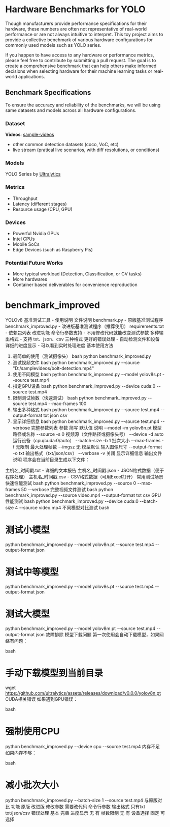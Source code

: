 # Hardware Benchmarks for YOLO

Though manufacturers provide performance specifications for their hardware, these numbers are often not representative of real-world performance or are not always intuitive to interpret. This toy project aims to provide a collective benchmark of various hardware configurations for commonly used models such as YOLO series.

If you happen to have access to any hardware or performance metrics, please feel free to contribute by submitting a pull request. The goal is to create a comprehensive benchmark that can help others make informed decisions when selecting hardware for their machine learning tasks or real-world applications.

## Benchmark Specifications

To ensure the accuracy and reliability of the benchmarks, we will be using same datasets and models across all hardware configurations. 

### Dataset

**Videos**: [sample-videos](https://github.com/intel-iot-devkit/sample-videos)
* other common detection datasets (coco, VoC, etc)
* live stream (pratical live scenarios, with diff resolutions, or conditions)

### Models

YOLO Series by [Ultralytics](https://github.com/ultralytics/ultralytics)

### Metrics

* Throughput
* Latency (different stages)
* Resource usage (CPU, GPU)

### Devices

* Powerful Nvidia GPUs
* Intel CPUs
* Mobile SoCs
* Edge Devices (such as Raspberry Pis)

### Potential Future Works

- More typical workload (Detection, Classification, or CV tasks)
- More hardwares
- Container based deliverables for convenience reproduction






# #####################################################################


# benchmark_improved #

YOLOv8 基准测试工具 - 使用说明
文件说明
benchmark.py - 原版基准测试程序
benchmark_improved.py - 改进版基准测试程序（推荐使用）
requirements.txt - 依赖包列表
改进功能
命令行参数支持 - 不用修改代码就能改变测试参数
多种输出格式 - 支持 txt、json、csv 三种格式
更好的错误处理 - 自动检测文件和设备
详细的进度显示 - 可以看到实时处理进度
基本使用方法
1. 最简单的使用（测试摄像头）
bash
python benchmark_improved.py
2. 测试视频文件
bash
python benchmark_improved.py --source "D:/samplevideos/bolt-detection.mp4"
3. 使用不同模型
bash
python benchmark_improved.py --model yolov8s.pt --source test.mp4
4. 指定GPU设备
bash
python benchmark_improved.py --device cuda:0 --source test.mp4
5. 限制测试帧数（快速测试）
bash
python benchmark_improved.py --source test.mp4 --max-frames 100
6. 输出多种格式
bash
python benchmark_improved.py --source test.mp4 --output-format txt json csv
7. 显示详细信息
bash
python benchmark_improved.py --source test.mp4 --verbose
完整参数列表
参数	简写	默认值	说明
--model	-m	yolov8n.pt	模型路径或名称
--source	-s	0	视频源（文件路径或摄像头号）
--device	-d	auto	运行设备（cpu/cuda:0/auto）
--batch-size	-b	1	批次大小
--max-frames	-f	无限制	最大处理帧数
--imgsz	无	模型默认	输入图像尺寸
--output-format	-o	txt	输出格式（txt/json/csv）
--verbose	-v	关闭	显示详细信息
输出文件说明
程序会在当前目录生成以下文件：

主机名_时间戳.txt - 详细的文本报告
主机名_时间戳.json - JSON格式数据（便于程序处理）
主机名_时间戳.csv - CSV格式数据（可用Excel打开）
常用测试场景
快速性能测试
bash
python benchmark_improved.py --source 0 --max-frames 50 --verbose
完整视频文件测试
bash
python benchmark_improved.py --source video.mp4 --output-format txt csv
GPU性能测试
bash
python benchmark_improved.py --device cuda:0 --batch-size 4 --source video.mp4
不同模型对比测试
bash
# 测试小模型
python benchmark_improved.py --model yolov8n.pt --source test.mp4 --output-format json

# 测试中等模型
python benchmark_improved.py --model yolov8s.pt --source test.mp4 --output-format json

# 测试大模型
python benchmark_improved.py --model yolov8m.pt --source test.mp4 --output-format json
故障排除
模型下载问题
第一次使用会自动下载模型，如果网络有问题：

bash
# 手动下载模型到当前目录
wget https://github.com/ultralytics/assets/releases/download/v0.0.0/yolov8n.pt
CUDA相关错误
如果遇到GPU错误：

bash
# 强制使用CPU
python benchmark_improved.py --device cpu --source test.mp4
内存不足
如果内存不够：

bash
# 减小批次大小
python benchmark_improved.py --batch-size 1 --source test.mp4
与原版对比
功能	原版	改进版
修改参数	需要改代码	命令行参数
输出格式	只有txt	txt/json/csv
错误处理	基本	完善
进度显示	无	有
帧数限制	无	有
设备选择	固定	可选择
